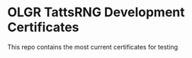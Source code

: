 # OLGR TattsRNG Development Certificates

This repo contains the most current certificates for testing
